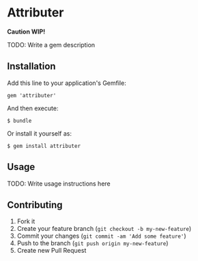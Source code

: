# Attributer

**Caution WIP!**

TODO: Write a gem description

## Installation

Add this line to your application's Gemfile:

    gem 'attributer'

And then execute:

    $ bundle

Or install it yourself as:

    $ gem install attributer

## Usage

TODO: Write usage instructions here

## Contributing

1. Fork it
2. Create your feature branch (`git checkout -b my-new-feature`)
3. Commit your changes (`git commit -am 'Add some feature'`)
4. Push to the branch (`git push origin my-new-feature`)
5. Create new Pull Request
